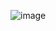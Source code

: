 ![image](https://github.com/annuu1/customer360/assets/131478672/fae66d74-83fd-4a6e-841d-4133206b52ab)

